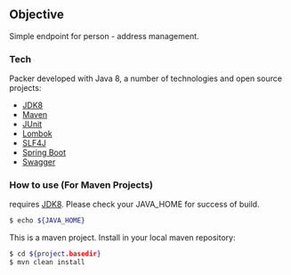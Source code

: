 
## Objective
Simple endpoint for person - address management.


### Tech
Packer developed with Java 8, a number of technologies and open source projects:

* [JDK8]
* [Maven]
* [JUnit]
* [Lombok]
* [SLF4J]
* [Spring Boot]
* [Swagger]


###  How to use (For Maven Projects)
requires [JDK8]. Please check your JAVA_HOME for success of build.
```sh
$ echo ${JAVA_HOME}
```

This is a maven project. Install in your local maven repository:
```sh
$ cd ${project.basedir}
$ mvn clean install
```




[JDK8]: <http://www.oracle.com/technetwork/java/javase/downloads/jdk8-downloads-2133151.html>
[JUnit]: <https://junit.org/>
[Swagger]: <https://swagger.io/>
[Maven]: <https://maven.apache.org/>
[Lombok]: <https://projectlombok.org/>
[Assertj]: <https://joel-costigliola.github.io/assertj/>
[SLF4J]: <https://www.slf4j.org/>
[Spring Boot]: <https://spring.io/projects/spring-boot>
